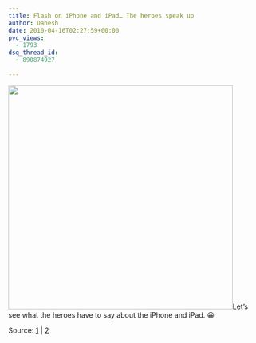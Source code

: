 ```yaml
---
title: Flash on iPhone and iPad… The heroes speak up
author: Danesh
date: 2010-04-16T02:27:59+00:00
pvc_views:
  - 1793
dsq_thread_id:
  - 890874927

---
```

<img class="alignnone size-full wp-image-2047" title="the-flash-iphone-ipad-spoof" src="/wp-content/uploads/2010/04/the-flash-iphone-ipad-spoof.jpg" alt="" width="450" srcset="/wp-content/uploads/2010/04/the-flash-iphone-ipad-spoof.jpg 600w, /wp-content/uploads/2010/04/the-flash-iphone-ipad-spoof-450x352.jpg 450w" sizes="(max-width: 600px) 100vw, 600px" />Let&#8217;s see what the heroes have to say about the iPhone and iPad. 😀

Source: [1][1] | [2][2]

 [1]: http://www.geekologie.com/2010/04/a_visual_representation_of_app.php
 [2]: http://www.walyou.com/blog/2010/04/15/no-flash-support-iphone-ipad/